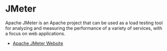 # JMeter

Apache JMeter is an Apache project that can be used as a load testing tool for analyzing and measuring the performance of a variety of services, with a focus on web applications.

- [Apache JMeter Website](https://jmeter.apache.org/)
